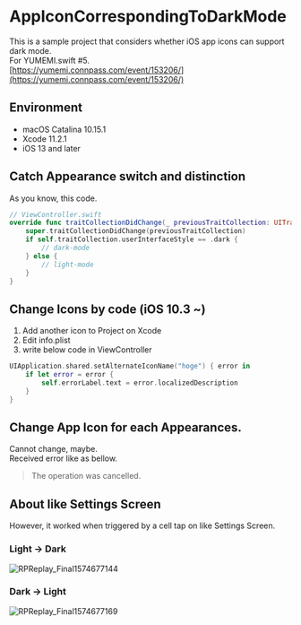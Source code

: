 # AppIconCorrespondingToDarkMode
This is a sample project that considers whether iOS app icons can support dark mode.   
For YUMEMI.swift #5.  
[https://yumemi.connpass.com/event/153206/](https://yumemi.connpass.com/event/153206/)  

## Environment

* macOS Catalina 10.15.1
* Xcode 11.2.1
* iOS 13 and later

## Catch Appearance switch and distinction

As you know, this code.

```swift
// ViewController.swift
override func traitCollectionDidChange(_ previousTraitCollection: UITraitCollection?) {
    super.traitCollectionDidChange(previousTraitCollection)
    if self.traitCollection.userInterfaceStyle == .dark {
        // dark-mode
    } else {
        // light-mode
    }
}
```

## Change Icons by code (iOS 10.3 ~)

1. Add another icon to Project on Xcode
2. Edit info.plist
3. write below code in ViewController

```swift
UIApplication.shared.setAlternateIconName("hoge") { error in
    if let error = error {
        self.errorLabel.text = error.localizedDescription
    }
}
```


## Change App Icon for each Appearances.

Cannot change, maybe.  
Received error like as bellow.

> The operation was cancelled.

## About like Settings Screen

However, it worked when triggered by a cell tap on like Settings Screen.

### Light -> Dark

![RPReplay_Final1574677144](https://user-images.githubusercontent.com/8732417/69804719-881cd380-1222-11ea-9639-0737753b8a71.gif)

### Dark -> Light

![RPReplay_Final1574677169](https://user-images.githubusercontent.com/8732417/69804727-8c48f100-1222-11ea-9942-cf592546af3e.gif)
